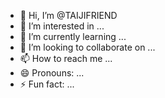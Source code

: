 - 👋 Hi, I’m @TAIJIFRIEND
- 👀 I’m interested in ...
- 🌱 I’m currently learning ...
- 💞️ I’m looking to collaborate on ...
- 📫 How to reach me ...
- 😄 Pronouns: ...
- ⚡ Fun fact: ...

<!---
TAIJIFRIEND/TAIJIFRIEND is a ✨ special ✨ repository because its `README.md` (this file) appears on your GitHub profile.
You can click the Preview link to take a look at your changes.
--->
